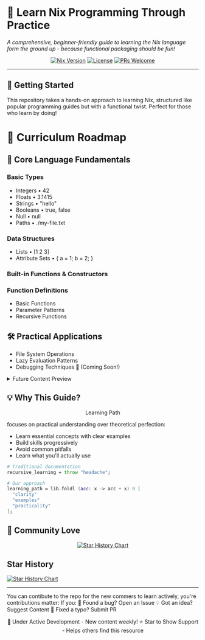# 🐧 Learn Nix Programming Through Practice

*A comprehensive, beginner-friendly guide to learning the Nix language  form the ground up - because functional packaging should be fun!*

<div align="center">

[![Nix Version](https://img.shields.io/badge/Nix-2.23.1-blue?logo=nixos&logoColor=white)](https://nixos.org)
[![License](https://img.shields.io/badge/License-MIT-green.svg)](LICENSE)
[![PRs Welcome](https://img.shields.io/badge/PRs-welcome-brightgreen.svg)](CONTRIBUTING.md)

</div>

---

## 🚀 Getting Started

This repository takes a hands-on approach to learning Nix, structured like popular programming guides but with a functional twist. Perfect for those who learn by doing!

# 📘 Curriculum Roadmap

## 🔑 Core Language Fundamentals

### Basic Types
- Integers • 42
- Floats • 3.1415
- Strings • "hello"
- Booleans • true, false
- Null • null
- Paths • ./my-file.txt

### Data Structures
- Lists • [1 2 3]
- Attribute Sets • { a = 1; b = 2; }

### Built-in Functions & Constructors

### Function Definitions
- Basic Functions
- Parameter Patterns
- Recursive Functions

## 🛠 Practical Applications
- File System Operations
- Lazy Evaluation Patterns
- Debugging Techniques 🐛 (Coming Soon!)

<details>
<summary>Future Content Preview</summary>

- Derivation Patterns
- NixOS Module System
- Advanced Package Composition
- Performance Optimization
- Real-world Project Templates
</details>

## 💡 Why This Guide?

<div align="center">
Learning Path
</div>

focuses on practical understanding over theoretical perfection:
- Learn essential concepts with clear examples
- Build skills progressively
- Avoid common pitfalls
- Learn what you'll actually use

```nix
# Traditional documentation
recursive_learning = throw "headache";

# Our approach
learning_path = lib.foldl (acc: x -> acc + x) 0 [
  "clarity"
  "examples"
  "practicality"
];
```

## 🌟 Community Love
<div align="center">

[![Star History Chart](https://api.star-history.com/svg?repos=SpitfireGG/learning-Nix-programming&type=Date)](https://www.star-history.com/#SpitfireGG/learning-Nix-programming&Date)
</div>

## Star History

[![Star History Chart](https://api.star-history.com/svg?repos=SpitfireGG/learning-Nix-programming&type=Date)](https://www.star-history.com/#SpitfireGG/learning-Nix-programming&Date)


---

You can contibute to the repo for the new commers to learn actively, you're contributions matter:
If you:
🐛 Found a bug? Open an Issue
💡 Got an idea? Suggest Content
📝 Fixed a typo? Submit PR

<div align="center">
🔧 Under Active Development - New content weekly!
⭐ Star to Show Support - Helps others find this resource
</div>
